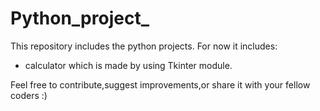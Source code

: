 # Python_project_

This repository includes the python projects.
For now it includes:
 - calculator which is made by using Tkinter module.



Feel free to contribute,suggest improvements,or share it with your fellow coders  :)
